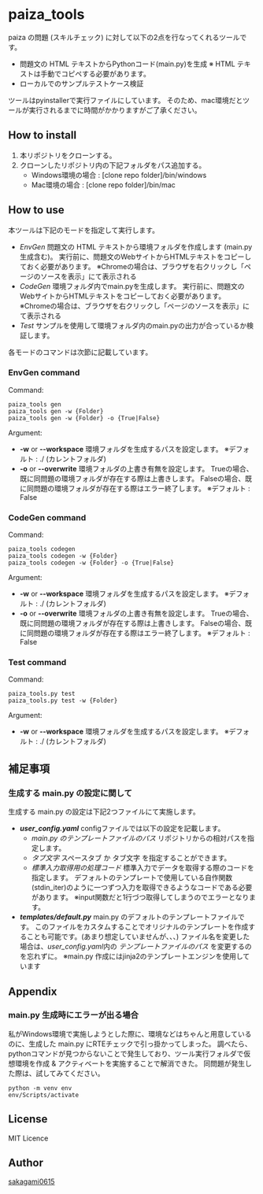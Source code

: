 # **paiza_tools**

paiza の問題 (スキルチェック) に対して以下の2点を行なってくれるツールです。
+ 問題文の HTML テキストからPythonコード(main.py)を生成
  ※ HTML テキストは手動でコピペする必要があります。
+ ローカルでのサンプルテストケース検証

ツールはpyinstallerで実行ファイルにしています。
そのため、mac環境だとツールが実行されるまでに時間がかかりますがご了承ください。

## **How to install**

1. 本リポジトリをクローンする。
2. クローンしたリポジトリ内の下記フォルダをパス追加する。
   + Windows環境の場合 : [clone repo folder]/bin/windows
   + Mac環境の場合 : [clone repo folder]/bin/mac

## **How to use**

本ツールは下記のモードを指定して実行します。
+ *EnvGen*
  問題文の HTML テキストから環境フォルダを作成します (main.py生成含む)。
  実行前に、問題文のWebサイトからHTMLテキストをコピーしておく必要があります。
  ※Chromeの場合は、ブラウザを右クリックし「ページのソースを表示」にて表示される
+ *CodeGen*
  環境フォルダ内でmain.pyを生成します。
  実行前に、問題文のWebサイトからHTMLテキストをコピーしておく必要があります。
  ※Chromeの場合は、ブラウザを右クリックし「ページのソースを表示」にて表示される
+ *Test*
  サンプルを使用して環境フォルダ内のmain.pyの出力が合っているか検証します。

各モードのコマンドは次節に記載しています。

### **EnvGen command**

Command:
```
paiza_tools gen
paiza_tools gen -w {Folder}
paiza_tools gen -w {Folder} -o {True|False}
```

Argument:
+ **-w** or **--workspace**
  環境フォルダを生成するパスを設定します。
  ※デフォルト : ./ (カレントフォルダ)
+ **-o** or **--overwrite**
  環境フォルダの上書き有無を設定します。
  Trueの場合、既に同問題の環境フォルダが存在する際は上書きします。
  Falseの場合、既に同問題の環境フォルダが存在する際はエラー終了します。
  ※デフォルト : False

### **CodeGen command**

Command:
```
paiza_tools codegen
paiza_tools codegen -w {Folder}
paiza_tools codegen -w {Folder} -o {True|False}
```

Argument:
+ **-w** or **--workspace**
  環境フォルダを生成するパスを設定します。
  ※デフォルト : ./ (カレントフォルダ)
+ **-o** or **--overwrite**
  環境フォルダの上書き有無を設定します。
  Trueの場合、既に同問題の環境フォルダが存在する際は上書きします。
  Falseの場合、既に同問題の環境フォルダが存在する際はエラー終了します。
  ※デフォルト : False

### **Test command**

Command:
```
paiza_tools.py test
paiza_tools.py test -w {Folder}
```

Argument:
+ **-w** or **--workspace**
  環境フォルダを生成するパスを設定します。
  ※デフォルト : ./ (カレントフォルダ)


## **補足事項**

### **生成する main.py の設定に関して**

生成する main.py の設定は下記2つファイルにて実施します。
+ __*user_config.yaml*__
  configファイルでは以下の設定を記載します。
  + *main.py のテンプレートファイルのパス*
    リポジトリからの相対パスを指定します。
  + *タブ文字*
    スペースタブ か タブ文字 を指定することができます。
  + *標準入力取得用の処理コード*
    標準入力でデータを取得する際のコードを指定します。
    デフォルトのテンプレートで使用している自作関数(stdin_iter)のように一つずつ入力を取得できるようなコードである必要があります。
    ※input関数だと1行づつ取得してしまうのでエラーとなります。
+ __*templates/default.py*__
  main.py のデフォルトのテンプレートファイルです。
  このファイルをカスタムすることでオリジナルのテンプレートを作成することも可能です。(あまり想定していませんが、、、)
  ファイル名を変更した場合は、*user_config.yaml*内の *テンプレートファイルのパス* を変更するのを忘れずに。
  ※main.py 作成にはjinja2のテンプレートエンジンを使用しています

## **Appendix**

### main.py 生成時にエラーが出る場合
私がWindows環境で実施しようとした際に、環境などはちゃんと用意しているのに、生成した main.py にRTEチェックで引っ掛かってしまった。
調べたら、pythonコマンドが見つからないことで発生しており、ツール実行フォルダで仮想環境を作成 & アクティベートを実施することで解消できた。
同問題が発生した際は、試してみてください。
```
python -m venv env
env/Scripts/activate
```

## **License**
MIT Licence

## **Author**
[sakagami0615](https://github.com/sakagami0615)
